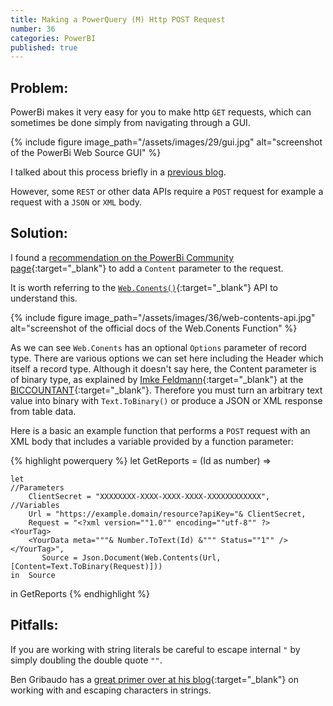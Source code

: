 ```yaml
---
title: Making a PowerQuery (M) Http POST Request
number: 36
categories: PowerBI
published: true
---
```


## Problem:
PowerBi makes it very easy for you to make http ````GET```` requests, which can sometimes be done simply from navigating through a GUI.

{% include figure 
	image_path="/assets/images/29/gui.jpg"
	alt="screenshot of the PowerBi Web Source GUI" 
%}

I talked about this process briefly in a [previous blog](/powerbi/iterating-over-multiple-endpoints-in-powerbi).

However, some ````REST```` or other data APIs require a ````POST```` request for example a request with a ````JSON```` or ````XML```` body.


## Solution:

I found a [recommendation on the PowerBi Community page](https://community.powerbi.com/t5/Desktop/How-to-run-POST-request-in-M/td-p/457138){:target="_blank"} to add a ````Content```` parameter to the request. 

It is worth referring to the [````Web.Conents()````](https://docs.microsoft.com/en-us/powerquery-m/web-contents){:target="_blank"} API to understand this. 

{% include figure 
	image_path="/assets/images/36/web-contents-api.jpg"
	alt="screenshot of the official docs of the Web.Conents Function" 
%}

As we can see ````Web.Conents```` has an optional ````Options```` parameter of record type.  There are various options we can set here including the Header which itself a record type. Although it doesn't say here, the Content parameter is of binary type, as explained by [Imke Feldmann](https://de.linkedin.com/in/imkefeldmann){:target="_blank"} at the [BICCOUNTANT](https://www.thebiccountant.com/2018/06/05/easy-post-requests-with-power-bi-and-power-query-using-json-fromvalue/){:target="_blank"}.  Therefore you must turn an arbitrary text value into binary with ````Text.ToBinary()```` or produce a JSON or XML response from table data.


Here is a basic an example function that performs a ````POST```` request with an XML body that includes a variable provided by a function parameter:

{% highlight powerquery %}
let GetReports = (Id as number) =>

    let
    //Parameters
        ClientSecret = "XXXXXXXX-XXXX-XXXX-XXXX-XXXXXXXXXXXX",
    //Variables
        Url = "https://example.domain/resource?apiKey="& ClientSecret,
        Request = "<?xml version=""1.0"" encoding=""utf-8"" ?>
    <YourTag>
        <YourData meta="""& Number.ToText(Id) &""" Status=""1"" />
    </YourTag>",
           Source = Json.Document(Web.Contents(Url, [Content=Text.ToBinary(Request)]))
    in  Source

in GetReports
{% endhighlight %}

## Pitfalls:

If you are working with string literals be careful to escape internal ````"```` by simply doubling the double quote ````""````.

Ben Gribaudo has a [great primer over at his blog](https://bengribaudo.com/blog/2018/06/26/4470/power-query-m-primer-part6-types-intro-text){:target="_blank"} on working with and escaping characters in strings.